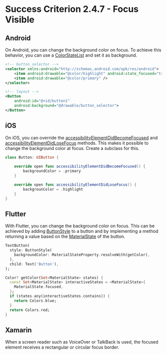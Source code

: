 # Success Criterion 2.4.7 - Focus Visible
## Android

On Android, you can change the background color on focus. To achieve this behavior, you can use a [ColorStateList](https://developer.android.com/guide/topics/resources/color-list-resource) and set it as background.

```xml
<!-- button_selector -->
<selector xmlns:android="http://schemas.android.com/apk/res/android">
    <item android:drawable="@color/highlight" android:state_focused="true" />
    <item android:drawable="@color/primary" />
</selector>

<!-- layout -->
<Button
    android:id="@+id/button1"
    android:background="@drawable/button_selector">
</Button>
```
## iOS

On iOS, you can override the [accessibilityElementDidBecomeFocused](https://developer.apple.com/documentation/objectivec/nsobject/1615183-accessibilityelementdidbecomefoc) and [accessibilityElementDidLoseFocus](https://developer.apple.com/documentation/objectivec/nsobject/1615082-accessibilityelementdidlosefocus) methods. This makes it possible to change the background color at focus. Create a subclass for this.

```swift
class Button: UIButton {
    
    override open func accessibilityElementDidBecomeFocused() {
        backgroundColor = .primary
    }

    override open func accessibilityElementDidLoseFocus() {
        backgrounColor = .highlight
    }
}
```
## Flutter

With Flutter, you can change the background color on focus. This can be achieved by adding [ButtonStyle](https://api.flutter.dev/flutter/material/ButtonStyle-class.html) to a button and by implementing a method returning a value based on the [MaterialState](https://api.flutter.dev/flutter/material/MaterialState.html) of the button.

```dart
TextButton(
  style: ButtonStyle(
    backgroundColor: MaterialStateProperty.resolveWith(getColor),
  ),
  child: Text('Button'),
);

Color? getColor(Set<MaterialState> states) {
  const Set<MaterialState> interactiveStates = <MaterialState>{
    MaterialState.focused,
  };
  if (states.any(interactiveStates.contains)) {
    return Colors.blue;
  }
  return Colors.red;
}
```
## Xamarin

When a screen reader such as VoiceOver or TalkBack is used, the focused element receives a rectangular or circular focus border.
